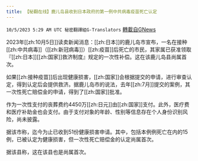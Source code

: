 ```yaml
---
title: 【秘翻在线】鹿儿岛县收到日本政府的第一例中共病毒疫苗死亡认定
---
```

`10/5/2023 5:29 AM UTC 秘密翻譯組G-Translators` [轉載自GNews](https://gnews.org/articles/1785112)

2023年[[zh:10月5日]]读卖新闻消息：[[zh:日本]]的鹿儿岛市宣布，一名在接种[[zh:中共病毒]]（[[zh:新冠病毒]]）[[zh:疫苗]]后死亡的市民，其家属已获准领取『[[zh:日本]][[zh:国家]]救济制度』规定的一次性补偿。这在该鹿儿岛县尚属首次。

如果[[zh:接种疫苗]]后出现健康损害，[[zh:国家]]会根据提交的申请，进行审查认定，得到认定后会提供救济。据鹿儿岛市的说法，去年[[zh:7月]]提交的案例，其一次性死亡赔偿金的申请，得到了[[zh:国家]]批准。

作为一次性支付的丧葬费约4450万[[zh:日元]]由[[zh:国家]]支付。此外，医疗费和医疗补助金也会支付。由于支付对象的年龄、性别等信息存在个人身份识别风险，尚未披露。

据该市称，迄今为止已收到51份健康损害申请。其中，包括本例例死亡在内的15 例，已被认定为健康损害，但一次性死亡赔偿金的认定尚属首次。

据该县称，这在该县也是尚属首次。
